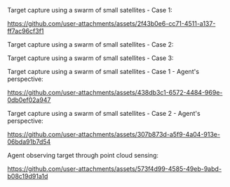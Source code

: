 Target capture using a swarm of small satellites - Case 1:

https://github.com/user-attachments/assets/2f43b0e6-cc71-4511-a137-ff7ac96cf3f1


Target capture using a swarm of small satellites - Case 2:

Target capture using a swarm of small satellites - Case 3:


Target capture using a swarm of small satellites - Case 1 - Agent's perspective:

https://github.com/user-attachments/assets/438db3c1-6572-4484-969e-0db0ef02a947


Target capture using a swarm of small satellites - Case 2 - Agent's perspective:

https://github.com/user-attachments/assets/307b873d-a5f9-4a04-913e-06bda91b7d54


Agent observing target through point cloud sensing:

https://github.com/user-attachments/assets/573f4d99-4585-49eb-9abd-b08c19d91a1d
